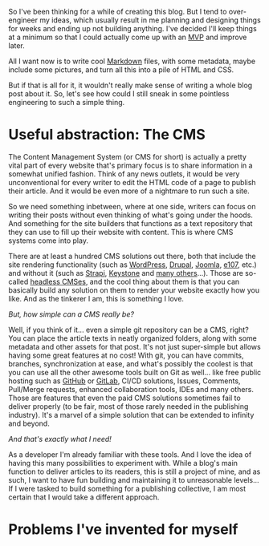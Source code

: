 So I've been thinking for a while of creating this blog. But I tend to over-engineer my ideas, which usually result in me planning and designing things for weeks and ending up not building anything.
I've decided I'll keep things at a minimum so that I could actually come up with an [MVP](https://en.wikipedia.org/wiki/Minimum_viable_product) and improve later. 


All I want now is to write cool [Markdown](https://en.wikipedia.org/wiki/Markdown) files, with some metadata, maybe include some pictures, and turn all this into a pile of HTML and CSS.

But if that is all for it, it wouldn't really make sense of writing a whole blog post about it. So, let's see how could I still sneak in some pointless engineering to such a simple thing.

# Useful abstraction: The CMS

The Content Management System (or CMS for short) is actually a pretty vital part of every website that's primary focus is to share information in a somewhat unified fashion.
Think of any news outlets, it would be very unconventional for every writer to edit the HTML code of a page to publish their article. And it would be even more of a nightmare to run such a site.

So we need something inbetween, where at one side, writers can focus on writing their posts without even thinking of what's going under the hoods. And something for the site builders that functions as a text repository that they can use to fill up their website with content. This is where CMS systems come into play.

There are at least a hundred CMS solutions out there, both that include the site rendering functionality (such as [WordPress](https://wordpress.org/), [Drupal](https://www.drupal.org/), [Joomla](https://www.joomla.org/), [e107](https://e107.org/), etc.) and without it (such as [Strapi](https://strapi.io/), [Keystone](https://keystonejs.com/) and [many others](https://jamstack.org/headless-cms/)...). Those are so-called [headless CMSes](https://www.netlify.com/blog/complete-guide-to-headless-cms/), and the cool thing about them is that you can basically build any solution on them to render your website exactly how you like. And as the tinkerer I am, this is something I love.

_But, how simple can a CMS really be?_

Well, if you think of it... even a simple git repository can be a CMS, right? You can place the article texts in neatly organized folders, along with some metadata and other assets for that post. It's not just super-simple but allows having some great features at no cost! With git, you can have commits, branches, synchronization at ease, and what's possibly the coolest is that you can use all the other awesome tools built on Git as well... like free public hosting such as [GitHub](https://github.com/) or [GitLab](https://gitlab.com/), CI/CD solutions, Issues, Comments, Pull/Merge requests, enhanced collaboration tools, IDEs and many others. Those are features that even the paid CMS solutions sometimes fail to deliver properly (to be fair, most of those rarely needed in the publishing industry). It's a marvel of a simple solution that can be extended to infinity and beyond.  

_And that's exactly what I need!_ 

As a developer I'm already familiar with these tools. And I love the idea of having this many possibilities to experiment with. While a blog's main function to deliver articles to its readers, this is still a project of mine, and as such, I want to have fun building and maintaining it to unreasonable levels...
If I were tasked to build something for a publishing collective, I am most certain that I would take a different approach.

# Problems I've invented for myself
